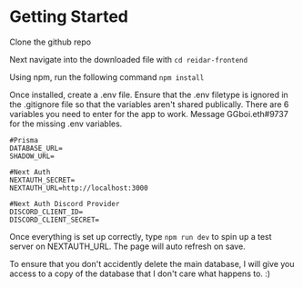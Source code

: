 # Getting Started

Clone the github repo

Next navigate into the downloaded file with ```cd reidar-frontend```

Using npm, run the following command
``` npm install ```

Once installed, create a .env file. Ensure that the .env filetype is ignored in the .gitignore file so that the variables aren't shared publically. There are 6 variables you need to enter for the app to work. Message GGboi.eth#9737 for the missing .env variables.
```
#Prisma
DATABASE_URL=
SHADOW_URL=

#Next Auth
NEXTAUTH_SECRET=
NEXTAUTH_URL=http://localhost:3000

#Next Auth Discord Provider
DISCORD_CLIENT_ID=
DISCORD_CLIENT_SECRET=
```

Once everything is set up correctly, type ```npm run dev``` to spin up a test server on NEXTAUTH_URL. The page will auto refresh on save.

To ensure that you don't accidently delete the main database, I will give you access to a copy of the database that I don't care what happens to. :)
